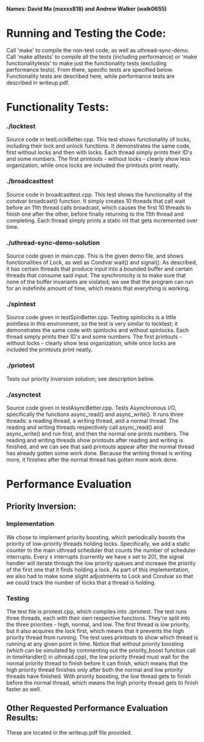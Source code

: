 **Names: David Ma (maxxx818) and Andrew Walker (walk0655)**

# Running and Testing the Code:
Call 'make' to compile the non-test code, as well as uthread-sync-demo. Call 'make alltests' to compile all the tests (including performance) or 'make functionalitytests' to make just the functionality tests (excluding performance tests). From there, specific tests are specified below. Functionality tests are described here, while performance tests are described in writeup.pdf.

# Functionality Tests:

### ./locktest
Source code in testLockBetter.cpp.
This test shows functionality of locks, including their lock and unlock functions. It demonstrates the same code, first without locks and then with locks. Each thread simply prints their ID's and some numbers. The first printouts - without locks - clearly show less organization, while once locks are included the printouts print neatly. 

### ./broadcasttest
Source code in broadcasttest.cpp.
This test shows the functionality of the condvar broadcast() function. It simply creates 10 threads that call wait before an 11th thread calls broadcast, which causes the first 
10 threads to finish one after the other, before finally returning to the 11th thread and completing. Each thread simply prints a static int that gets incremented over time.

### ./uthread-sync-demo-solution
Source code given in main.cpp.
This is the given demo file, and shows functionalities of Lock, as well as Condvar wait() and signal(). As described, it has certain threads that produce input into a bounded buffer and certain threads that consume said input. The synchronicity is to make sure that none of the buffer invariants are violated; we see that the program can run for an indefinite amount of time, which means that everything is working. 

### ./spintest
Source code given in testSpinBetter.cpp.
Testing spinlocks is a little pointless in this environment, so the test is very similar to locktest; it demonstrates the same code with spinlocks and without spinlocks. Each thread simply prints their ID's and some numbers. The first printouts - without locks - clearly show less organization, while once locks are included the printouts print neatly. 

### ./priotest
Tests our priority inversion solution; see description below.

### ./asynctest
Source code given in testAsyncBetter.cpp. Tests Asynchronous I/O, specifically the functions async_read() and async_write(). It runs three threads: a reading thread, a writing thread, and a normal thread. The reading and writing threads respectively call async_read() and async_write() and run first, and then the normal one prints numbers. The reading and writing threads show printouts after reading and writing is finished, and we can see that said printouts appear after the normal thread has already gotten some work done. Because the writing thread is writing more, it finishes after the normal thread has gotten more work done.

# Performance Evaluation

## Priority Inversion:
### Implementation
We chose to implement priority boosting, which periodically boosts the priority of low-priority threads holding locks. Specifically, we add a static counter to the main uthread scheduler that counts the number of scheduler interrupts. Every x interrupts (currently we have x set to 20), the signal handler will iterate through the low priority queues and increase the priority of the first one that it finds holding a lock. As part of this implementation, we also had to make some slight adjustments to Lock and Condvar so that we could track the number of locks that a thread is holding. 

### Testing
The test file is priotest.cpp, which compiles into ./priotest. 
The test runs three threads, each with their own respective functions. They're split into the three priorities - high, normal, and low. The first thread is low priority, but it also acquires the lock first, which means that it prevents the high priority thread from running. The test uses printouts to show which thread is running at any given point in time. Notice that without priority boosting (which can be simulated by commenting out the priority_boost function call in timeHandler() in uthread.cpp), the low priority thread must wait for the normal priority thread to finish before it can finish, which means that the high priority thread finishes only after both the normal and low priority threads have finished. With priority boosting, the low thread gets to finish before the normal thread, which means the high priority thread gets to finish faster as well. 

## Other Requested Performance Evaluation Results:
These are located in the writeup.pdf file provided.
